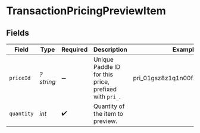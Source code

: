 # TransactionPricingPreviewItem


## Fields

| Field                                                  | Type                                                   | Required                                               | Description                                            | Example                                                |
| ------------------------------------------------------ | ------------------------------------------------------ | ------------------------------------------------------ | ------------------------------------------------------ | ------------------------------------------------------ |
| `priceId`                                              | *?string*                                              | :heavy_minus_sign:                                     | Unique Paddle ID for this price, prefixed with `pri_`. | pri_01gsz8z1q1n00f12qt82y31smh                         |
| `quantity`                                             | *int*                                                  | :heavy_check_mark:                                     | Quantity of the item to preview.                       |                                                        |